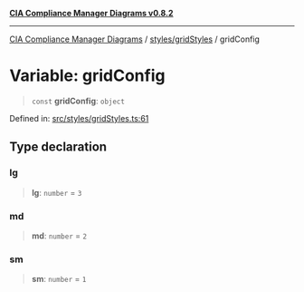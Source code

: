 [**CIA Compliance Manager Diagrams v0.8.2**](../../../README.md)

***

[CIA Compliance Manager Diagrams](../../../modules.md) / [styles/gridStyles](../README.md) / gridConfig

# Variable: gridConfig

> `const` **gridConfig**: `object`

Defined in: [src/styles/gridStyles.ts:61](https://github.com/Hack23/cia-compliance-manager/blob/423c5d261c747ade8ca2550e176aa05168b5a31e/src/styles/gridStyles.ts#L61)

## Type declaration

### lg

> **lg**: `number` = `3`

### md

> **md**: `number` = `2`

### sm

> **sm**: `number` = `1`
